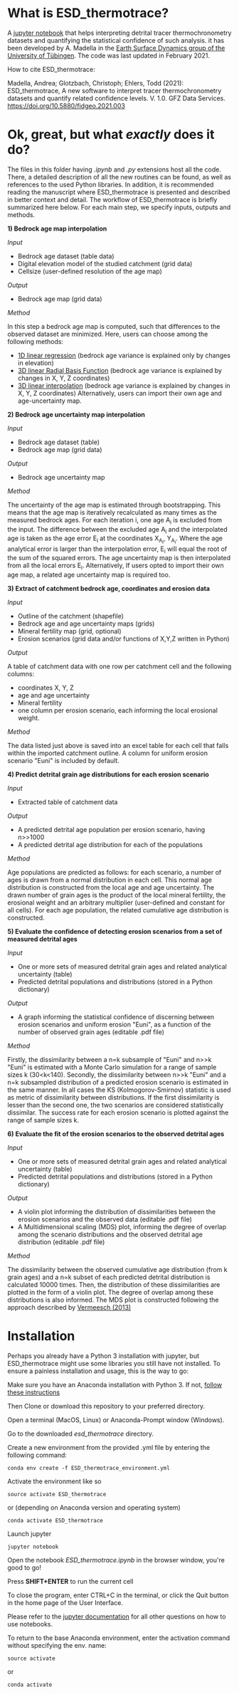 # **What is ESD_thermotrace?**

A [jupyter notebook](https://jupyter.org/) that helps interpreting detrital tracer thermochronometry datasets and quantifying the statistical confidence of such analysis. it has been developed by A. Madella in the [Earth Surface Dynamics group of the University of Tübingen](https://uni-tuebingen.de/fakultaeten/mathematisch-naturwissenschaftliche-fakultaet/fachbereiche/geowissenschaften/arbeitsgruppen/mineralogie-geodynamik/forschungsbereich/geologie/earth-system-dynamics-research-group/).
The code was last updated in February 2021.

How to cite ESD_thermotrace:

Madella, Andrea; Glotzbach, Christoph; Ehlers, Todd (2021): ESD_thermotrace, A new software to interpret tracer thermochronometry datasets and quantify related confidence levels. V. 1.0. GFZ Data Services. https://doi.org/10.5880/fidgeo.2021.003


# **Ok, great, but what *exactly* does it do?**

The files in this folder having *.ipynb* and *.py* extensions host all the code. There, a detailed description of all the new routines can be found, as well as references to the used Python libraries. In addition, it is recommended reading the manuscript where ESD_thermotrace is presented and described in better context and detail.
The workflow of ESD_thermotrace is briefly summarized here below. For each main step, we specify inputs, outputs and methods.

**1) Bedrock age map interpolation**

*Input*

- Bedrock age dataset (table data)
- Digital elevation model of the studied catchment (grid data)
- Cellsize (user-defined resolution of the age map)

*Output*

- Bedrock age map (grid data)

*Method*

In this step a bedrock age map is computed, such that differences to the observed dataset are minimized. Here, users can choose among the following methods:
- [1D linear regression](https://scikit-learn.org/stable/modules/generated/sklearn.linear_model.LinearRegression.html) (bedrock age variance is explained only by changes in elevation)
- [3D linear Radial Basis Function](https://docs.scipy.org/doc/scipy/reference/generated/scipy.interpolate.Rbf.html#scipy.interpolate.Rbf) (bedrock age variance is explained by changes in X, Y, Z coordinates)
- [3D linear interpolation](https://docs.scipy.org/doc/scipy/reference/generated/scipy.interpolate.griddata.html#scipy.interpolate.griddata) (bedrock age variance is explained by changes in X, Y, Z coordinates)
Alternatively, users can import their own age and age-uncertainty map.

**2) Bedrock age uncertainty map interpolation**

*Input*

- Bedrock age dataset (table)
- Bedrock age map (grid data)

*Output*

- Bedrock age uncertainty map

*Method*

The uncertainty of the age map is estimated through bootstrapping. This means that the age map is iteratively recalculated as many times as the measured bedrock ages. For each iteration i, one age A<sub>i</sub> is excluded from the input. The difference between the excluded age A<sub>i</sub> and the interpolated age is taken as the age error E<sub>i</sub> at the coordinates X<sub>A<sub>i</sub></sub>, Y<sub>A<sub>i</sub></sub>. Where the age analytical error is larger than the interpolation error, E<sub>i</sub> will equal the root of the sum of the squared errors. The age uncertainty map is then interpolated from all the local errors E<sub>i</sub>.
Alternatively, If users opted to import their own age map, a related age uncertainty map is required too.

**3) Extract of catchment bedrock age, coordinates and erosion data**

*Input*

- Outline of the catchment (shapefile)
- Bedrock age and age uncertainty maps (grids)
- Mineral fertility map (grid, optional)
- Erosion scenarios (grid data and/or functions of X,Y,Z written in Python)

*Output*

A table of catchment data with one row per catchment cell and the following columns:
- coordinates X, Y, Z
- age and age uncertainty
- Mineral fertility
- one column per erosion scenario, each informing the local erosional weight.

*Method*

The data listed just above is saved into an excel table for each cell that falls within the imported catchment outline. A column for uniform erosion scenario "Euni" is included by default. 

**4) Predict detrital grain age distributions for each erosion scenario**

*Input*

- Extracted table of catchment data

*Output*

- A predicted detrital age population per erosion scenario, having n>>1000
- A predicted detrital age distribution for each of the populations

*Method*

Age populations are predicted as follows: for each scenario, a number of ages is drawn from a normal distribution in each cell. This normal age distribution is constructed from the local age and age uncertainty. The drawn number of grain ages is the product of the local mineral fertility, the erosional weight and an arbitrary multiplier (user-defined and constant for all cells).  For each age population, the related cumulative age distribution is constructed.

**5) Evaluate the confidence of detecting erosion scenarios from a set of measured detrital ages**

*Input*

- One or more sets of measured detrital grain ages and related analytical uncertainty (table)
- Predicted detrital populations and distributions (stored in a Python dictionary)

*Output*

- A graph informing the statistical confidence of discerning between erosion scenarios and uniform erosion "Euni", as a function of the number of observed grain ages (editable .pdf file)

*Method*

Firstly, the dissimilarity between a n=k subsample of "Euni" and n>>k "Euni" is estimated with a Monte Carlo simulation for a range of sample sizes k (30<k<140). Secondly, the dissimilarity between n>>k "Euni" and a n=k subsampled distribution of a predicted erosion scenario is estimated in the same manner. In all cases the KS (Kolmogorov-Smirnov) statistic is used as metric of dissimilarity between distributions. If the first dissimilarity is lesser than the second one, the two scenarios are considered statistically dissimilar. The success rate for each erosion scenario is plotted against the range of sample sizes k.

**6) Evaluate the fit of the erosion scenarios to the observed detrital ages**

*Input*

- One or more sets of measured detrital grain ages and related analytical uncertainty (table)
- Predicted detrital populations and distributions (stored in a Python dictionary)

*Output*

- A violin plot informing the distribution of dissimilarities between the erosion scenarios and the observed data (editable .pdf file)
- A Multidimensional scaling (MDS) plot, informing the degree of overlap among the scenario distributions and the observed detrital age distribution (editable .pdf file)

*Method*

The dissimilarity between the observed cumulative age distribution (from k grain ages) and a n=k subset of each predicted detrital distribution is calculated 10000 times. Then, the distribution of these dissimilarities are plotted in the form of a violin plot. The degree of overlap among these distributions is also informed.
The MDS plot is constructed following the approach described by [Vermeesch (2013)](https://www.sciencedirect.com/science/article/abs/pii/S0009254113000387)


# **Installation**

Perhaps you already have a Python 3 installation with jupyter,
but ESD_thermotrace might use some libraries you still have not installed.
To ensure a painless installation and usage, this is the way to go:

Make sure you have an Anaconda installation with Python 3. If not, [follow these instructions](https://docs.anaconda.com/anaconda/install/)

Then Clone or download this repository to your preferred directory.

Open a terminal (MacOS, Linux) or Anaconda-Prompt window (Windows).

Go to the downloaded *esd_thermotrace* directory.

Create a new environment from the provided .yml file by entering the following command:
```
conda env create -f ESD_thermotrace_environment.yml
```
Activate the environment like so
```
source activate ESD_thermotrace
```
or (depending on Anaconda version and operating system)
```
conda activate ESD_thermotrace
```
Launch jupyter
```
jupyter notebook
```
Open the notebook *ESD_thermotrace.ipynb* in the browser window, you're good to go!

Press **SHIFT+ENTER** to run the current cell

To close the program, enter CTRL+C in the terminal, or click the Quit button in the home page of the User Interface.

Please refer to the [jupyter documentation](https://jupyter-notebook.readthedocs.io/en/stable/) for all other questions on how to use notebooks.

To return to the base Anaconda environment, enter the activation command without specifying the env. name:
```
source activate
```
or
```
conda activate
```
